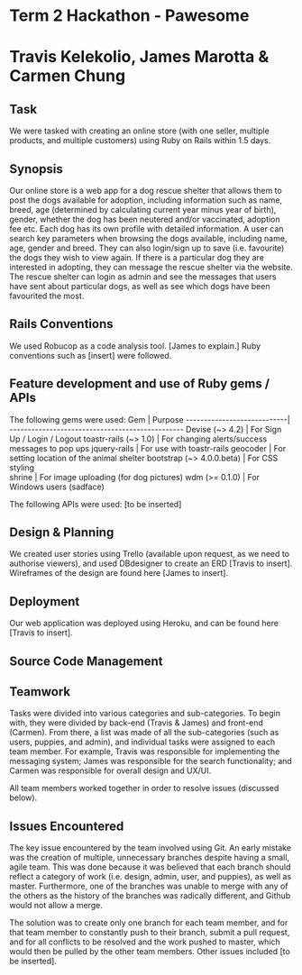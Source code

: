 # Term 2 Hackathon - Pawesome
# Travis Kelekolio, James Marotta & Carmen Chung

## Task
We were tasked with creating an online store (with one seller, multiple products, and multiple customers) using Ruby on Rails within 1.5 days.

## Synopsis
Our online store is a web app for a dog rescue shelter that allows them to post the dogs available for adoption, including information such as name, breed, age (determined by calculating current year minus year of birth), gender, whether the dog has been neutered and/or vaccinated, adoption fee etc. Each dog has its own profile with detailed information.
A user can search key parameters when browsing the dogs available, including name, age, gender and breed. They can also login/sign up to save (i.e. favourite) the dogs they wish to view again. If there is a particular dog they are interested in adopting, they can message the rescue shelter via the website.
The rescue shelter can login as admin and see the messages that users have sent about particular dogs, as well as see which dogs have been favourited the most.

## Rails Conventions
We used Robucop as a code analysis tool. [James to explain.] Ruby conventions such as [insert] were followed.

## Feature development and use of Ruby gems / APIs
The following gems were used:
Gem			                    | Purpose
----------------------------| ------------------------------------------------
Devise (~> 4.2)	          	| For Sign Up / Login / Logout
toastr-rails (~> 1.0)     	| For changing alerts/success messages to pop ups
jquery-rails		            | For use with toastr-rails
geocoder		               	| For setting location of the animal shelter
bootstrap (~> 4.0.0.beta)   | For CSS styling	
shrine			                | For image uploading (for dog pictures)
wdm (>= 0.1.0)	          	| For Windows users (sadface)

The following APIs were used:
[to be inserted]

## Design & Planning
We created user stories using Trello (available upon request, as we need to authorise viewers), and used DBdesigner to create an ERD [Travis to insert]. Wireframes of the design are found here [James to insert].

## Deployment
Our web application was deployed using Heroku, and can be found here [Travis to insert].

## Source Code Management

## Teamwork
Tasks were divided into various categories and sub-categories. To begin with, they were divided by back-end (Travis & James) and front-end (Carmen). From there, a list was made of all the sub-categories (such as users, puppies, and admin), and individual tasks were assigned to each team member. For example, Travis was responsible for implementing the messaging system; James was responsible for the search functionality; and Carmen was responsible for overall design and UX/UI.

All team members worked together in order to resolve issues (discussed below).

## Issues Encountered
The key issue encountered by the team involved using Git. An early mistake was the creation of multiple, unnecessary branches despite having a small, agile team. This was done because it was believed that each branch should reflect a category of work (i.e. design, admin, user, and puppies), as well as master. Furthermore, one of the branches was unable to merge with any of the others as the history of the branches was radically different, and Github would not allow a merge.

The solution was to create only one branch for each team member, and for that team member to constantly push to their branch, submit a pull request, and for all conflicts to be resolved and the work pushed to master, which would then be pulled by the other team members.
Other issues included [to be inserted].
